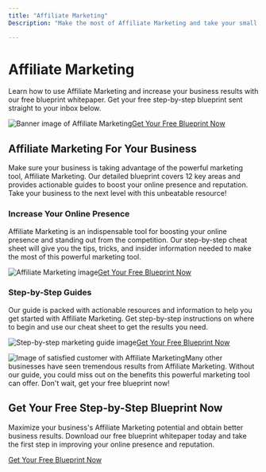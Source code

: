 ```yaml
---
title: "Affiliate Marketing"
Description: "Make the most of Affiliate Marketing and take your small to medium-sized business to new heights. Learn the ins and outs of how to increase your online visibility and build a strong reputation through Affiliate Marketing."

---
```


<h1>Affiliate Marketing</h1><p>Learn how to use Affiliate Marketing and increase your business results with our free blueprint whitepaper. Get your free step-by-step blueprint sent straight to your inbox below.</p><img src="banner.jpg" alt="Banner image of Affiliate Marketing"/><a href="/report.pdf" class="btn btn-primary">Get Your Free Blueprint Now</a> <h2>Affiliate Marketing For Your Business</h2><p>Make sure your business is taking advantage of the powerful marketing tool, Affiliate Marketing. Our detailed blueprint covers 12 key areas and provides actionable guides to boost your online presence and reputation. Take your business to the next level with this unbeatable resource!</p> <h3>Increase Your Online Presence</h3><p>Affiliate Marketing is an indispensable tool for boosting your online presence and standing out from the competition. Our step-by-step cheat sheet will give you the tips, tricks, and insider information needed to make the most of this powerful marketing tool.</p><img src="marketing.jpg" alt="Affiliate Marketing image"/><a href="/report.pdf" class="btn btn-primary">Get Your Free Blueprint Now</a><h3>Step-by-Step Guides</h3><p>Our guide is packed with actionable resources and information to help you get started with Affiliate Marketing. Get step-by-step instructions on where to begin and use our cheat sheet to get the results you need.</p> <img src="steps.jpg" alt="Step-by-step marketing guide image"/><a href="/report.pdf" class="btn btn-primary">Get Your Free Blueprint Now</a><p><img class="testimonial-img" src="testimonial.jpg" alt="Image of satisfied customer with Affiliate Marketing" />Many other businesses have seen tremendous results from Affiliate Marketing. Without our guide, you could miss out on the benefits this powerful marketing tool can offer. Don't wait, get your free blueprint now!</p><h2>Get Your Free Step-by-Step Blueprint Now</h2><p>Maximize your business's Affiliate Marketing potential and obtain better business results. Download our free blueprint whitepaper today and take the first step in improving your online presence and reputation.</p><a href="/report.pdf" class="btn btn-primary">Get Your Free Blueprint Now</a>